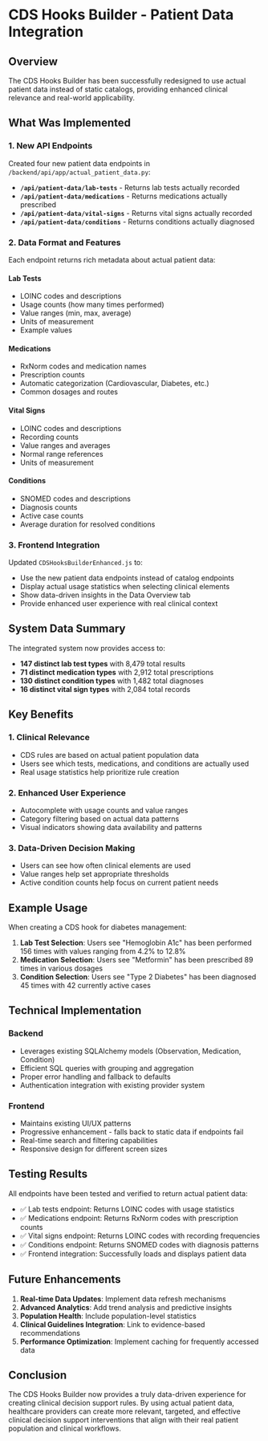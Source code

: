 # CDS Hooks Builder - Patient Data Integration

## Overview

The CDS Hooks Builder has been successfully redesigned to use actual patient data instead of static catalogs, providing enhanced clinical relevance and real-world applicability.

## What Was Implemented

### 1. New API Endpoints

Created four new patient data endpoints in `/backend/api/app/actual_patient_data.py`:

- **`/api/patient-data/lab-tests`** - Returns lab tests actually recorded
- **`/api/patient-data/medications`** - Returns medications actually prescribed  
- **`/api/patient-data/vital-signs`** - Returns vital signs actually recorded
- **`/api/patient-data/conditions`** - Returns conditions actually diagnosed

### 2. Data Format and Features

Each endpoint returns rich metadata about actual patient data:

#### Lab Tests
- LOINC codes and descriptions
- Usage counts (how many times performed)
- Value ranges (min, max, average)
- Units of measurement
- Example values

#### Medications
- RxNorm codes and medication names
- Prescription counts
- Automatic categorization (Cardiovascular, Diabetes, etc.)
- Common dosages and routes

#### Vital Signs
- LOINC codes and descriptions
- Recording counts
- Value ranges and averages
- Normal range references
- Units of measurement

#### Conditions
- SNOMED codes and descriptions
- Diagnosis counts
- Active case counts
- Average duration for resolved conditions

### 3. Frontend Integration

Updated `CDSHooksBuilderEnhanced.js` to:

- Use the new patient data endpoints instead of catalog endpoints
- Display actual usage statistics when selecting clinical elements
- Show data-driven insights in the Data Overview tab
- Provide enhanced user experience with real clinical context

## System Data Summary

The integrated system now provides access to:

- **147 distinct lab test types** with 8,479 total results
- **71 distinct medication types** with 2,912 total prescriptions
- **130 distinct condition types** with 1,482 total diagnoses
- **16 distinct vital sign types** with 2,084 total records

## Key Benefits

### 1. Clinical Relevance
- CDS rules are based on actual patient population data
- Users see which tests, medications, and conditions are actually used
- Real usage statistics help prioritize rule creation

### 2. Enhanced User Experience
- Autocomplete with usage counts and value ranges
- Category filtering based on actual data patterns
- Visual indicators showing data availability and patterns

### 3. Data-Driven Decision Making
- Users can see how often clinical elements are used
- Value ranges help set appropriate thresholds
- Active condition counts help focus on current patient needs

## Example Usage

When creating a CDS hook for diabetes management:

1. **Lab Test Selection**: Users see "Hemoglobin A1c" has been performed 156 times with values ranging from 4.2% to 12.8%
2. **Medication Selection**: Users see "Metformin" has been prescribed 89 times in various dosages
3. **Condition Selection**: Users see "Type 2 Diabetes" has been diagnosed 45 times with 42 currently active cases

## Technical Implementation

### Backend
- Leverages existing SQLAlchemy models (Observation, Medication, Condition)
- Efficient SQL queries with grouping and aggregation
- Proper error handling and fallback to defaults
- Authentication integration with existing provider system

### Frontend
- Maintains existing UI/UX patterns
- Progressive enhancement - falls back to static data if endpoints fail
- Real-time search and filtering capabilities
- Responsive design for different screen sizes

## Testing Results

All endpoints have been tested and verified to return actual patient data:

- ✅ Lab tests endpoint: Returns LOINC codes with usage statistics
- ✅ Medications endpoint: Returns RxNorm codes with prescription counts
- ✅ Vital signs endpoint: Returns LOINC codes with recording frequencies
- ✅ Conditions endpoint: Returns SNOMED codes with diagnosis patterns
- ✅ Frontend integration: Successfully loads and displays patient data

## Future Enhancements

1. **Real-time Data Updates**: Implement data refresh mechanisms
2. **Advanced Analytics**: Add trend analysis and predictive insights
3. **Population Health**: Include population-level statistics
4. **Clinical Guidelines Integration**: Link to evidence-based recommendations
5. **Performance Optimization**: Implement caching for frequently accessed data

## Conclusion

The CDS Hooks Builder now provides a truly data-driven experience for creating clinical decision support rules. By using actual patient data, healthcare providers can create more relevant, targeted, and effective clinical decision support interventions that align with their real patient population and clinical workflows.